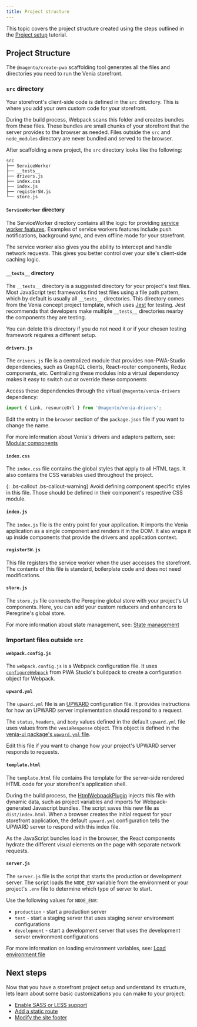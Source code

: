 ```yaml
---
title: Project structure
---
```


This topic covers the project structure created using the steps outlined in the [Project setup][] tutorial.

## Project Structure

The  `@magento/create-pwa` scaffolding tool generates all the files and directories you need to run the Venia storefront.

### `src` directory

Your storefront's client-side code is defined in the `src` directory.
This is where you add your own custom code for your storefront.

During the build process, Webpack scans this folder and creates bundles from these files.
These bundles are small chunks of your storefront that the server provides to the browser as needed.
Files outside the `src` and `node_modules` directory are never bundled and served to the browser.

After scaffolding a new project, the `src` directory looks like the following:

```tree
src
├── ServiceWorker
├── __tests__
├── drivers.js
├── index.css
├── index.js
├── registerSW.js
└── store.js
```

#### `ServiceWorker` directory

The ServiceWorker directory contains all the logic for providing [service worker features][].
Examples of service workers features include push notifications, background sync, and even offline mode for your storefront.

The service worker also gives you the ability to intercept and handle network requests.
This gives you better control over your site's client-side caching logic.

#### `__tests__` directory

The `__tests__` directory is a suggested directory for your project's test files.
Most JavaScript test frameworks find test files using a file path pattern, which by default is usually all `__tests__` directories.
This directory comes from the Venia concept project template, which uses [Jest][] for testing.
Jest recommends that developers make multiple `__tests__` directories nearby the components they are testing.

You can delete this directory if you do not need it or if your chosen testing framework requires a different setup.

#### `drivers.js`

The `drivers.js` file is a centralized module that provides non-PWA-Studio dependencies, such as GraphQL clients, React-router components, Redux components, etc.
Centralizing these modules into a virtual dependency makes it easy to switch out or override these components

Access these dependencies through the virtual `@magento/venia-drivers` dependency:

```js
import { Link, resourceUrl } from '@magento/venia-drivers';
```

Edit the entry in the `browser` section of the `package.json` file if you want to change the name.

For more information about Venia's drivers and adapters pattern, see: [Modular components][]

#### `index.css`

The `index.css` file contains the global styles that apply to all HTML tags.
It also contains the CSS variables used throughout the project.

{: .bs-callout .bs-callout-warning}
Avoid defining component specific styles in this file.
Those should be defined in their component's respective CSS module.

#### `index.js`

The `index.js` file is the entry point for your application.
It imports the Venia application as a single component and renders it in the DOM.
It also wraps it up inside components that provide the drivers and application context.

#### `registerSW.js`

This file registers the service worker when the user accesses the storefront.
The contents of this file is standard, boilerplate code and does not need modifications.

#### `store.js`

The `store.js` file connects the Peregrine global store with your project's UI components.
Here, you can add your custom reducers and enhancers to Peregrine's global store.

For more information about state management, see: [State management][]

### Important files outside `src`

#### `webpack.config.js`

The `webpack.config.js` is a Webpack configuration file.
It uses [`configureWebpack`][] from PWA Studio's buildpack to create a configuration object for Webpack.

#### `upward.yml`

The `upward.yml` file is an [UPWARD][] configuration file.
It provides instructions for how an UPWARD server implementation should respond to a request.

The `status`, `headers`, and `body` values defined in the default `upward.yml` file uses values from the `veniaResponse` object.
This object is defined in the [venia-ui package's `upward.yml` file][].

Edit this file if you want to change how your project's UPWARD server responds to requests.

#### `template.html`

The `template.html` file contains the template for the server-side rendered HTML code for your storefront's application shell.

During the build process, the [HtmlWebpackPlugin][] injects this file with dynamic data, such as project variables and imports for Webpack-generated Javascript bundles.
The script saves this new file as `dist/index.html`.
When a browser creates the initial request for your storefront application, the default `upward.yml` configuration tells the UPWARD server to respond with this index file.

As the JavaScript bundles load in the browser, the React components hydrate the different visual elements on the page with separate network requests.

#### `server.js`

The `server.js` file is the script that starts the production or development server.
The script loads the `NODE_ENV` variable from the environment or your project's `.env` file to determine which type of server to start.

Use the following values for `NODE_ENV`:

-   `production` - start a production server
-   `test` - start a staging server that uses staging server environment configurations
-   `development` - start a development server that uses the development server environment configurations

For more information on loading environment variables, see: [Load environment file][]

## Next steps

Now that you have a storefront project setup and understand its structure, lets learn about some basic customizations you can make to your project:

-   [Enable SASS or LESS support][]
-   [Add a static route][]
-   [Modify the site footer][]


[enable sass or less support]: <{%link tutorials/enable-sass-less-support/index.md %}>
[add a static route]: <{%link tutorials/pwa-studio-fundamentals/add-a-static-route/index.md %}>
[modify the site footer]: <{%link tutorials/pwa-studio-fundamentals/modify-site-footer/index.md %}>
[modular components]: <{%link venia-pwa-concept/features/modular-components/index.md %}>
[project setup]: <{%link tutorials/pwa-studio-fundamentals/index.md %}>
[`configurewebpack`]: <{%link pwa-buildpack/reference/configure-webpack/index.md %}>
[upward]: <{%link technologies/upward/index.md %}>
[load environment file]: <{%link pwa-buildpack/reference/buildpack-cli/load-env/index.md %}#programmatic-api>
[state management]: <{%link technologies/basic-concepts/state-management/index.md %}>

[service worker features]: https://developers.google.com/web/fundamentals/primers/service-workers
[jest]: https://jestjs.io/
[venia-ui package's `upward.yml` file]: https://github.com/magento/pwa-studio/blob/develop/packages/venia-ui/upward.yml
[htmlwebpackplugin]: https://webpack.js.org/plugins/html-webpack-plugin/

